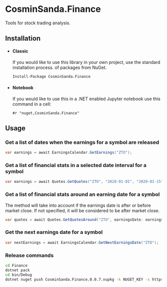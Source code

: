 # CosminSanda.Finance

Tools for stock trading analysis.

## Installation

 * #### Classic
    If you would like to use this library in your own project, use the standard installation process. of packages from NuGet.
    
    ```bash
    Install-Package CosminSanda.Finance
    ```

 * #### Notebook
    If you would like to use this in a .NET enabled Jupyter notebook use this command in a cell:
 
    ```
    #r "nuget,CosminSanda.Finance"
    ```
   
## Usage

### Get a list of dates when the earnings for a symbol are released

```c#
var earnings = await EarningsCalendar.GetEarnings("ZTO");
```

### Get a list of financial stats in a selected date interval for a symbol

```c#
var earnings = await Quotes.GetQuotes("ZTO", "2020-01-01", "2020-01-15");
```

### Get a list of financial stats around an earning date for a symbol

The method will take into account if the earnings date is after or before market close.
If not specified, it will be considered to be after market close.

```c#
var quotes = await Quotes.GetQuotesAround("ZTO", earningsDate: earnings[6], lookAround: 3);
```

### Get the next earnings date for a symbol

```c#
var nextEarnings = await EarningsCalendar.GetNextEarningsDate("ZTO");
```

### Release commands


```bash
cd Finance
dotnet pack
cd bin/Debug
dotnet nuget push CosminSanda.Finance.0.0.7.nupkg -k NUGET_KEY -s https://api.nuget.org/v3/index.json
```